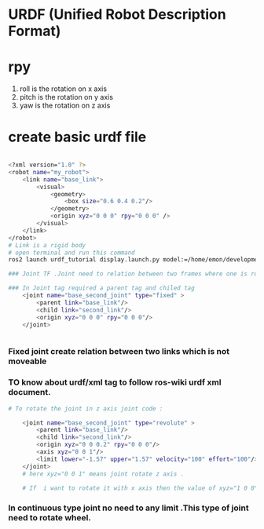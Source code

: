 # URDF (Unified Robot Description Format)

# rpy

1. roll is the rotation on x axis
2. pitch is the rotation on y axis
3. yaw is the rotation on z axis

# create basic urdf file

```bash

<?xml version="1.0" ?>
<robot name="my_robot">
    <link name="base_link">
        <visual>
            <geometry>
                <box size="0.6 0.4 0.2"/>
            </geometry>
            <origin xyz="0 0 0" rpy="0 0 0" />
        </visual>
    </link>
</robot>
# Link is a rigid body
# open terminal and run this command
ros2 launch urdf_tutorial display.launch.py model:=/home/emon/development/ros2-beginners-level-2/CreateURDF/my_robot.urdf

### Joint TF .Joint need to relation between two frames where one is root link and another is child link.

### In Joint tag required a parent tag and chiled tag
    <joint name="base_second_joint" type="fixed" >
        <parent link="base_link"/>
        <child link="second_link"/>
        <origin xyz="0 0 0" rpy="0 0 0"/>
    </joint>



```

### Fixed joint create relation between two links which is not moveable

### TO know about urdf/xml tag to follow ros-wiki urdf xml document.

```bash
# To rotate the joint in z axis joint code :

    <joint name="base_second_joint" type="revolute" >
        <parent link="base_link"/>
        <child link="second_link"/>
        <origin xyz="0 0 0.2" rpy="0 0 0"/>
        <axis xyz="0 0 1"/>
        <limit lower="-1.57" upper="1.57" velocity="100" effort="100"/>
    </joint>
    # here xyz="0 0 1" means joint rotate z axis .

    # If  i want to rotate it with x axis then the value of xyz="1 0 0"


```

### In continuous type joint no need to any limit .This type of joint need to rotate wheel.
